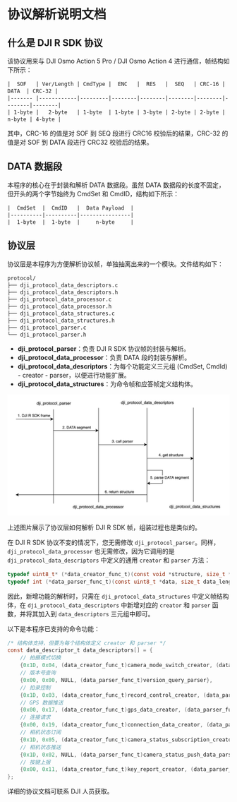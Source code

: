 # 协议解析说明文档

## 什么是 DJI R SDK 协议

该协议用来与 DJI Osmo Action 5 Pro / DJI Osmo Action 4 进行通信，帧结构如下所示：

```
|  SOF   | Ver/Length | CmdType |  ENC   |  RES   |  SEQ   | CRC-16 |  DATA  | CRC-32 |
|------- |------------|---------|--------|--------|--------|--------|--------|--------|
| 1-byte |   2-byte   | 1-byte  | 1-byte | 3-byte | 2-byte | 2-byte | n-byte | 4-byte |
```

其中，CRC-16 的值是对 SOF 到 SEQ 段进行 CRC16 校验后的结果，CRC-32 的值是对 SOF 到 DATA 段进行 CRC32 校验后的结果。

## DATA 数据段

本程序的核心在于封装和解析 DATA 数据段。虽然 DATA 数据段的长度不固定，但开头的两个字节始终为 CmdSet 和 CmdID，结构如下所示：

```
|  CmdSet  |  CmdID   |  Data Payload  |
|----------|----------|----------------|
|  1-byte  |  1-byte  |     n-byte     |
```

## 协议层

协议层是本程序为方便解析协议帧，单独抽离出来的一个模块。文件结构如下：

```
protocol/
├── dji_protocol_data_descriptors.c
├── dji_protocol_data_descriptors.h
├── dji_protocol_data_processor.c
├── dji_protocol_data_processor.h
├── dji_protocol_data_structures.c
├── dji_protocol_data_structures.h
├── dji_protocol_parser.c
└── dji_protocol_parser.h
```

- **dji_protocol_parser**：负责 DJI R SDK 协议帧的封装与解析。
- **dji_protocol_data_processor**：负责 DATA 段的封装与解析。
- **dji_protocol_data_descriptors**：为每个功能定义三元组 (CmdSet, CmdId) - creator - parser，以便进行功能扩展。
- **dji_protocol_data_structures**：为命令帧和应答帧定义结构体。

<img title="" src="./images/protocol_layer.png" alt="Protocol Layer Parsing Diagram" data-align="center" width="652">

上述图片展示了协议层如何解析 DJI R SDK 帧，组装过程也是类似的。

在 DJI R SDK 协议不变的情况下，您无需修改 `dji_protocol_parser`。同样，`dji_protocol_data_processor` 也无需修改，因为它调用的是 `dji_protocol_data_descriptors` 中定义的通用 `creator` 和 `parser` 方法：

```c
typedef uint8_t* (*data_creator_func_t)(const void *structure, size_t *data_length, uint8_t cmd_type);
typedef int (*data_parser_func_t)(const uint8_t *data, size_t data_length, void *structure_out, uint8_t cmd_type);
```

因此，新增功能的解析时，只需在 `dji_protocol_data_structures` 中定义帧结构体，在 `dji_protocol_data_descriptors` 中新增对应的 `creator` 和 `parser` 函数，并将其加入到 `data_descriptors` 三元组中即可。

以下是本程序已支持的命令功能：

```c
/* 结构体支持，但要为每个结构体定义 creator 和 parser */
const data_descriptor_t data_descriptors[] = {
    // 拍摄模式切换
    {0x1D, 0x04, (data_creator_func_t)camera_mode_switch_creator, (data_parser_func_t)camera_mode_switch_parser},
    // 版本号查询
    {0x00, 0x00, NULL, (data_parser_func_t)version_query_parser},
    // 拍录控制
    {0x1D, 0x03, (data_creator_func_t)record_control_creator, (data_parser_func_t)record_control_parser},
    // GPS 数据推送
    {0x00, 0x17, (data_creator_func_t)gps_data_creator, (data_parser_func_t)gps_data_parser},
    // 连接请求
    {0x00, 0x19, (data_creator_func_t)connection_data_creator, (data_parser_func_t)connection_data_parser},
    // 相机状态订阅
    {0x1D, 0x05, (data_creator_func_t)camera_status_subscription_creator, NULL},
    // 相机状态推送
    {0x1D, 0x02, NULL, (data_parser_func_t)camera_status_push_data_parser},
    // 按键上报
    {0x00, 0x11, (data_creator_func_t)key_report_creator, (data_parser_func_t)key_report_parser},
};
```

详细的协议文档可联系 DJI 人员获取。
